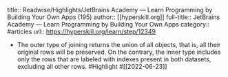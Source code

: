 title:: Readwise/Highlights/JetBrains Academy — Learn Programming by Building Your Own Apps (195)
author:: [[hyperskill.org]]
full-title:: JetBrains Academy — Learn Programming by Building Your Own Apps
category:: #articles
url:: https://hyperskill.org/learn/step/12349

- The outer type of joining returns the union of all objects, that is, all their original rows will be preserved. On the contrary, the inner type includes only the rows that are labeled with indexes present in both datasets, excluding all other rows. #Highlight #[[2022-06-23]]